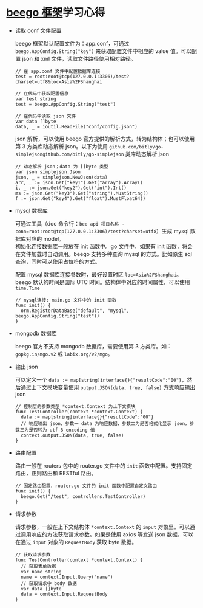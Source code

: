 # [beego 框架](https://beego.me/)学习心得

* 读取 conf 文件配置

  beego 框架默认配置文件为：app.conf，可通过 `beego.AppConfig.String("key")` 来获取配置文件中相应的 value 值。可以配置 json 和 xml 文件，读取文件路径使用相对路径。

      // 在 app.conf 文件中配置数据库连接
      test = root:root@tcp(127.0.0.1:3306)/test?charset=utf8&loc=Asia%2FShanghai
      
      // 在代码中获取配置信息
      var test string
      test = beego.AppConfig.String("test")
      
      // 在代码中读取 json 文件
      var data []byte
      data, _ = ioutil.ReadFile("conf/config.json")
      
  json 解析，可以使用 beego 官方提供的解析方式，转为结构体；也可以使用第 3 方类库动态解析 json。以下为使用 `github.com/bitly/go-simplejsongithub.com/bitly/go-simplejson` 类库动态解析 json

      // 动态解析 json；data 为 []byte 类型
      var json simplejson.Json
      json, _ = simplejson.NewJson(data)      
      arr, _ := json.Get("key1").Get("array").Array()
      i, _ := json.Get("key2").Get("int").Int()
      ms := json.Get("key3").Get("string").MustString()
      f := json.Get("key4").Get("float").MustFloat64()
  
* mysql 数据库

  可通过工具（doc 命令行：`bee api 项目名称 -conn=root:root@tcp(127.0.0.1:3306)/test?charset=utf8`）生成 mysql 数据库对应的 model。  
  初始化连接数据库一般放在 init 函数中。go 文件中，如果有 init 函数，将会在文件加载时自动调用。beego 支持多种查询 mysql 的方式。比如原生 sql 查询，同时可以使用占位符的方式。
  
  配置 mysql 数据库连接参数时，最好设置时区 `loc=Asia%2FShanghai`。beego 默认的时间是国际 UTC 时间。结构体中对应的时间属性，可以使用 `time.Time`

      // mysql连接: main.go 文件中的 init 函数
      func init() {
        orm.RegisterDataBase("default", "mysql", beego.AppConfig.String("test"))    
      }
      
  
* mongodb 数据库
  
  beego 官方不支持 mongodb 数据库，需要使用第 3 方类库。如：`gopkg.in/mgo.v2` 或 `labix.org/v2/mgo`。
  
* 输出 json

  可以定义一个 `data := map[string]interface{}{"resultCode":"00"}`，然后通过上下文模块变量使用 `output.JSON(data, true, false)` 方式响应输出 json

      // 控制层的参数类型 *context.Context 为上下文模块
      func TestController(context *context.Context) {
        data := map[string]interface{}{"resultCode":"00"}
        // 响应输出 json，参数一 data 为响应数据，参数二为是否格式化显示 json，参数三为是否转为 utf-8 encoding 值
        context.output.JSON(data, true, false)
      }
      
  
* 路由配置

  路由一般在 routers 包中的 router.go 文件中的 `init` 函数中配置。支持固定路由，正则路由和 RESTful 路由。

      // 固定路由配置，router.go 文件的 init 函数中配置自定义路由
      func init() {
        beego.Get("/test", controllers.TestController)
      }
      
* 请求参数

  请求参数，一般在上下文结构体 `*context.Context` 的 `input` 对象里。可以通过调用响应的方法获取请求参数。如果是使用 axios 等发送 json 数据，可以在通过 `input` 对象的 `RequestBody` 获取 byte 数据。

      // 获取请求参数
      func TestController(context *context.Context) {
        // 获取表单数据
        var name string
        name = context.Input.Query("name")
        // 获取请求中 body 数据
        var data []byte
        data = context.Input.RequestBody
      }
